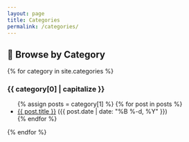 ```yaml
---
layout: page
title: Categories
permalink: /categories/
---
```


## 📂 Browse by Category

{% for category in site.categories %}
### {{ category[0] | capitalize }}

<ul>
  {% assign posts = category[1] %}
  {% for post in posts %}
    <li>
      <a href="{{ post.url | relative_url }}">{{ post.title }}</a>
      ({{ post.date | date: "%B %-d, %Y" }})
    </li>
  {% endfor %}
</ul>

{% endfor %}
